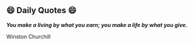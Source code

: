 ## 😄 Daily Quotes 😄

_**You make a living by what you earn; you make a life by what you give.**_

Winston Churchill

